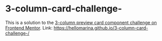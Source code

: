 # 3-column-card-challenge-
This is a solution to the [3-column preview card component challenge on Frontend Mentor](https://www.frontendmentor.io/challenges/3column-preview-card-component-pH92eAR2-).
Link: https://hellomarina.github.io/3-column-card-challenge-/
